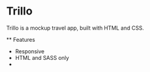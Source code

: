 # Trillo
Trillo is a mockup travel app, built with HTML and CSS. 

** Features
- Responsive
- HTML and SASS only
- 
